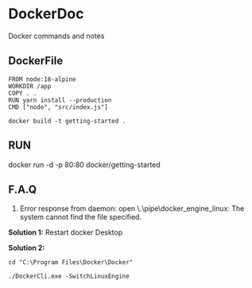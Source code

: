 # DockerDoc
Docker commands and notes

## DockerFile
```
FROM node:18-alpine
WORKDIR /app
COPY . .
RUN yarn install --production
CMD ["node", "src/index.js"]
```
```
docker build -t getting-started .
```

## RUN
docker run -d -p 80:80 docker/getting-started



## F.A.Q

1. Error response from daemon: open \\.\pipe\docker_engine_linux: The system cannot find the file specified.

**Solution 1:** Restart docker Desktop

**Solution 2:**
```
cd "C:\Program Files\Docker\Docker"

./DockerCli.exe -SwitchLinuxEngine
```

